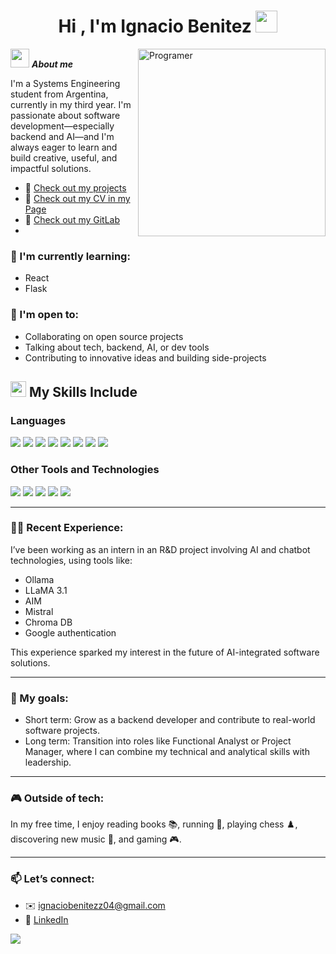 <h1 align="center"><b>Hi , I'm Ignacio Benitez </b><img src="https://media.giphy.com/media/hvRJCLFzcasrR4ia7z/giphy.gif" width="35"></h1>
<!--  -->
<img align="right" width=300px alt="Programer" src="https://media4.giphy.com/media/v1.Y2lkPTc5MGI3NjExd3R2cmVrd2xxbDJ6ZjV2a3NiNmFma2Z2NTRhaDliM3JpenNiN3FmNCZlcD12MV9pbnRlcm5hbF9naWZfYnlfaWQmY3Q9Zw/qgQUggAC3Pfv687qPC/giphy.gif" />

<img src="https://media.giphy.com/media/ObNTw8Uzwy6KQ/giphy.gif" width="30px">&nbsp;***About me***

I'm a Systems Engineering student from Argentina, currently in my third year. I'm passionate about software development—especially backend and AI—and I'm always eager to learn and build creative, useful, and impactful solutions.

- 🔗 [Check out my projects](https://github.com/Ignacio-dev0?tab=repositories)
- 🔗 [Check out my CV in my Page](https://acortar.link/qq2sOa)
- 🔗 [Check out my GitLab](https://gitlab.com/Ignacio-dev0)
- 
### 🚀 I'm currently learning:
- React
- Flask

### 🤝 I'm open to:
- Collaborating on open source projects
- Talking about tech, backend, AI, or dev tools
- Contributing to innovative ideas and building side-projects


## <img src="https://media2.giphy.com/media/QssGEmpkyEOhBCb7e1/giphy.gif?cid=ecf05e47a0n3gi1bfqntqmob8g9aid1oyj2wr3ds3mg700bl&rid=giphy.gif" width ="25"> My Skills Include
### Languages 
<span> 
  <img src="https://img.shields.io/badge/HTML5-E34F26?style=for-the-badge&logo=html5&logoColor=white">
  <img src="https://img.shields.io/badge/CSS3-1572B6?style=for-the-badge&logo=css3&logoColor=white">
  <img src="https://img.shields.io/badge/JavaScript-F7DF1E?style=for-the-badge&logo=javascript&logoColor=black">
  <img src="https://img.shields.io/badge/Java-ED8B00?style=for-the-badge&logo=java&logoColor=white">
  <img src="https://img.shields.io/badge/C-00599C?style=for-the-badge&logo=c&logoColor=white">
  <img src="https://img.shields.io/badge/python-3670A0?style=for-the-badge&logo=python&logoColor=ffdd54">
  <img src="https://img.shields.io/badge/Haskell-5e5086?style=for-the-badge&logo=haskell&logoColor=white">
  <img src="https://img.shields.io/badge/bash_script-%23121011.svg?style=for-the-badge&logo=gnu-bash&logoColor=white">
</span>


### Other Tools and Technologies </h4>
<span>
  <img src="https://img.shields.io/badge/Git-F05032?style=for-the-badge&logo=git&logoColor=white">
  <img src="https://img.shields.io/badge/jira-%230A0FFF.svg?style=for-the-badge&logo=jira&logoColor=white">
  <img src="https://img.shields.io/badge/Notion-%23000000.svg?style=for-the-badge&logo=notion&logoColor=white">
  <img src="https://img.shields.io/badge/Linux-FCC624?style=for-the-badge&logo=linux&logoColor=black">
  <img src="https://img.shields.io/badge/MySQL-00000F?style=for-the-badge&logo=mysql&logoColor=white">
</span>

---

### 👨‍🔬 Recent Experience:
I’ve been working as an intern in an R&D project involving AI and chatbot technologies, using tools like:
- Ollama
- LLaMA 3.1
- AIM
- Mistral
- Chroma DB
- Google authentication

This experience sparked my interest in the future of AI-integrated software solutions.

---

### 🎯 My goals:
- Short term: Grow as a backend developer and contribute to real-world software projects.
- Long term: Transition into roles like Functional Analyst or Project Manager, where I can combine my technical and analytical skills with leadership.

--- 

### 🎮 Outside of tech:
In my free time, I enjoy reading books 📚, running 🏃, playing chess ♟️, discovering new music 🎵, and gaming 🎮.

---

### 📫 Let’s connect:
- ✉️ ignaciobenitezz04@gmail.com  
- 💼 [LinkedIn](https://www.linkedin.com/in/ignacio-benitez04)
 <img src="https://img.shields.io/badge/linkedin-%230077B5.svg?style=for-the-badge&logo=linkedin&logoColor=white"/>















